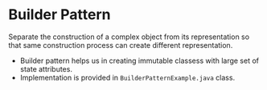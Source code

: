 # Builder Pattern
<p>
Separate the construction of a complex object from its representation so that same construction process can create different representation.
</p>

- Builder pattern helps us in creating immutable classess with large set of state attributes.
- Implementation is provided in ```BuilderPatternExample.java``` class.
